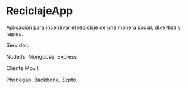 ReciclajeApp
============

Aplicación para incentivar el reciclaje de una manera social, divertida y rápida.

Servidor:

NodeJs,
Mongoose,
Express

Cliente Movil:

Phonegap,
Backbone,
Zepto

